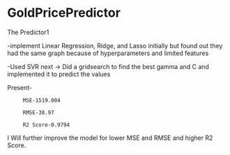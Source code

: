 # GoldPricePredictor

The Predictor1 

-implement Linear Regression, Ridge, and Lasso initially but found out they had the same graph because of hyperparameters and limited features

-Used SVR next -> Did a gridsearch to find the best gamma and C and implemented it to  predict the values

Present- 

         MSE-1519.004

         RMSE-38.97
         
         R2 Score-0.9794
         
I Will further improve the model for lower MSE and RMSE and higher R2 Score.
